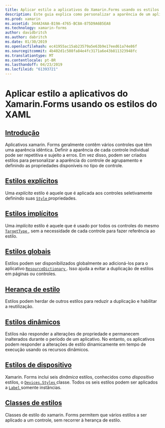 ```yaml
---
title: Aplicar estilo a aplicativos do Xamarin.Forms usando os estilos do XAML
description: Este guia explica como personalizar a aparência de um aplicativo xamarin. Forms usando estilos XAML.
ms.prod: xamarin
ms.assetid: 344A34AA-B19A-4765-BC8A-875D9A6B5EA8
ms.technology: xamarin-forms
author: davidbritch
ms.author: dabritch
ms.date: 01/30/2019
ms.openlocfilehash: ec41955ac15ab23579a5e63b9e17eed61a74e86f
ms.sourcegitcommit: 4b402d1c508fa84e4fc3171a6e43b811323948fc
ms.translationtype: MT
ms.contentlocale: pt-BR
ms.lasthandoff: 04/23/2019
ms.locfileid: "61393721"
---
```

# <a name="styling-xamarinforms-apps-using-xaml-styles"></a>Aplicar estilo a aplicativos do Xamarin.Forms usando os estilos do XAML

## <a name="introductionintroductionmd"></a>[Introdução](introduction.md)

Aplicativos xamarin. Forms geralmente contêm vários controles que têm uma aparência idêntica. Definir a aparência de cada controle individual pode ser repetitiva e sujeito a erros. Em vez disso, podem ser criados estilos para personalizar a aparência do controle de agrupamento e definindo as propriedades disponíveis no tipo de controle.

## <a name="explicit-stylesexplicitmd"></a>[Estilos explícitos](explicit.md)

Uma *explícita* estilo é aquele que é aplicada aos controles seletivamente definindo suas [ `Style` ](xref:Xamarin.Forms.VisualElement.Style) propriedades.

## <a name="implicit-stylesimplicitmd"></a>[Estilos implícitos](implicit.md)

Uma *implícita* estilo é aquele que é usado por todos os controles do mesmo [ `TargetType` ](xref:Xamarin.Forms.Style.TargetType), sem a necessidade de cada controle para fazer referência ao estilo.

## <a name="global-stylesapplicationmd"></a>[Estilos globais](application.md)

Estilos podem ser disponibilizados globalmente ao adicioná-los para o aplicativo [ `ResourceDictionary` ](xref:Xamarin.Forms.ResourceDictionary). Isso ajuda a evitar a duplicação de estilos em páginas ou controles.

## <a name="style-inheritanceinheritancemd"></a>[Herança de estilo](inheritance.md)

Estilos podem herdar de outros estilos para reduzir a duplicação e habilitar a reutilização.

## <a name="dynamic-stylesdynamicmd"></a>[Estilos dinâmicos](dynamic.md)

Estilos não responder a alterações de propriedade e permanecem inalterados durante o período de um aplicativo. No entanto, os aplicativos podem responder a alterações de estilo dinamicamente em tempo de execução usando os recursos dinâmicos.

## <a name="device-stylesdevicemd"></a>[Estilos de dispositivo](device.md)

Xamarin. Forms inclui seis *dinâmica* estilos, conhecidos como *dispositivo* estilos, o [ `Devices.Styles` ](xref:Xamarin.Forms.Device.Styles) classe. Todos os seis estilos podem ser aplicados a [ `Label` ](xref:Xamarin.Forms.Label) somente instâncias.

## <a name="style-classesstyle-classmd"></a>[Classes de estilos](style-class.md)

Classes de estilo do xamarin. Forms permitem que vários estilos a ser aplicado a um controle, sem recorrer à herança de estilo.
